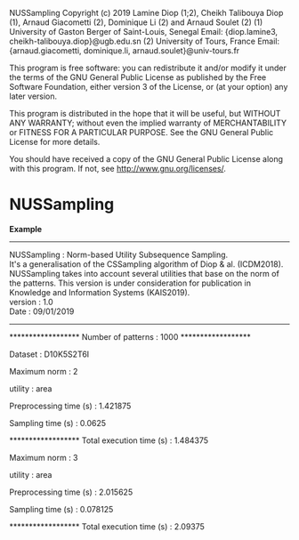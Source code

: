 NUSSampling
Copyright (c) 2019  Lamine Diop (1;2), Cheikh Talibouya Diop (1), 
Arnaud Giacometti (2), Dominique Li (2) and Arnaud Soulet (2)
(1) University of Gaston Berger of Saint-Louis, Senegal
Email: {diop.lamine3, cheikh-talibouya.diop}@ugb.edu.sn
(2) University of Tours, France
Email: {arnaud.giacometti, dominique.li, arnaud.soulet}@univ-tours.fr

This program is free software: you can redistribute it and/or modify
it under the terms of the GNU General Public License as published by
the Free Software Foundation, either version 3 of the License, or
(at your option) any later version.

This program is distributed in the hope that it will be useful,
but WITHOUT ANY WARRANTY; without even the implied warranty of
MERCHANTABILITY or FITNESS FOR A PARTICULAR PURPOSE.  See the
GNU General Public License for more details.

You should have received a copy of the GNU General Public License
along with this program.  If not, see <http://www.gnu.org/licenses/>.

# NUSSampling


**Example**

**********************************************************************************
 NUSSampling : Norm-based Utility Subsequence Sampling.                         
 It's a generalisation of the CSSampling algorithm of Diop & al. (ICDM2018).    
 NUSSampling takes into account several utilities that base on the norm of      
 the patterns. This version is under consideration for publication in Knowledge 
 and Information Systems (KAIS2019).                                            
 version : 1.0                                                                  
 Date : 09/01/2019                                                              
**********************************************************************************

****************** Number of patterns :  1000  ******************

Dataset :  D10K5S2T6I

Maximum norm :  2

utility :  area

Preprocessing time (s) :  1.421875

Sampling time (s) :  0.0625

****************** Total execution time (s) :  1.484375

Maximum norm :  3

utility :  area

Preprocessing time (s) :  2.015625

Sampling time (s) :  0.078125

****************** Total execution time (s) :  2.09375
